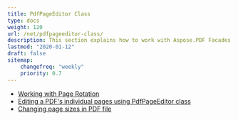 ```yaml
---
title: PdfPageEditor Class
type: docs
weight: 120
url: /net/pdfpageeditor-class/
description: This section explains how to work with Aspose.PDF Facades using PdfPageEditor Class.
lastmod: "2020-01-12"
draft: false
sitemap:
    changefreq: "weekly"
    priority: 0.7
---
```


- [Working with Page Rotation](/pdf/net/working-with-page-rotation/)
- [Editing a PDF's individual pages using PdfPageEditor class](/pdf/net/editing-a-pdf-s-individual-pages-using-pdfpageeditor-class/)
- [Changing page sizes in PDF file](/pdf/net/changing-page-sizes-in-a-pdf-file/)
